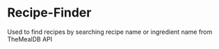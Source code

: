 # Recipe-Finder
Used to find recipes by searching recipe name or ingredient name from TheMealDB API
